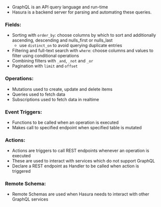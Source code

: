 - GraphQL is an API query language and run-time
- Hasura is a backend server for parsing and automating these queries.

### Fields:
- Sorting with `order_by`: choose columns by which to sort and additionally ascending, descending and nulls_first or nulls_last
  - use `distinct_on` to avoid querying duplicate entries
- Filtering and full-text search with `where`: choose columns and values to filter using conditional operations
- Combining filters with `_and`, `_not` and `_or`
- Pagination with `limit` and `offset`

### Operations:
- Mutations used to create, update and delete items
- Queries used to fetch data
- Subscriptions used to fetch data in realtime

### Event Triggers:
- Functions to be called when an operation is executed
- Makes call to specified endpoint when specified table is mutated

### Actions:
- Actions are triggers to call REST endpoints whenever an operation is executed
- These are used to interact with services which do not support GraphQL
- Declare a REST endpoint as Handler to be called when action is triggered

### Remote Schema:
- Remote Schemas are used when Hasura needs to interact with other GraphQL services